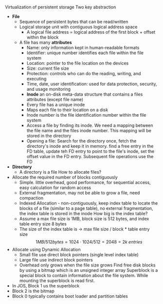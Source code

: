 Virtualization of persistent storage
Two key abstraction
- **File**
	- Sequence of persistent bytes that can be read/written
	- Logical storage unit with contiguous logical address space
		- A logical file address = logical address of the first block + offset within the block
	- A file has many **attributes**
		- Name: only information kept in human-readable formats
		- Identifier: unique number identifies each file within the file system
		- Location: pointer to the file location on the devices
		- Size: current file size
		- Protection: controls who can do the reading, writing, and executing
		- Time, date, user identification: used for data protection, security, and usage monitoring
		- **Inode** an on-disk meta-data structure that contains a files attributes (except file name)
		- Every file has a unique inode
		- Maps each file to their location on a disk
		- Inode number is the file identification number within the file system
		- Access a file by finding its inode. We need a mapping between the file name and the files inode number. This mapping will be stored in the directory
		- Opening a file: Search for the directory once, fetch the directory's inode and keep it in memory. find a free entry in the FD table, update teh FD entry to point to the file's inode, set the offset value in the FD entry. Subsequent file operations use the FD
- **Directory**
	- A directory is a file
How to allocate files?
- Allocate the required number of blocks contiguously
	- Simple. little overhead, good performance, for sequential access, easy calculation for random access
	- External fragmentation, may not be able to grow a file, need compaction
	- Indexed Allocation - non-contiguously, keep index table to locate the blocks of a file (similar to a page table), no external fragmentation, the index table is stored in the inode
	How big is the index table?
	- Assume a max file size is 1MB, block size is 512 bytes, and index table entry size 8 bytes
	- The size of the index table is -> max file size / block * table entry size
	$$ 1MB / 512 bytes = 1024 \cdot 1024 / 512 = 2048 = 2k \ entries $$
- Allocate using Dynamic Allocation
	- Small file use direct block pointers (single level index table)
	- Large file use indirect block pointers
	- Overhead only grows when the file size grows
Find free disk blocks by using a bitmap which is an unsigned integer array
Superblock is a special block to contain information about the file system. While mounting the superblock is read first. 
- In JOS, Block 1 us the superblock
- Block 2 is the bitmap
- Block 0 typically contains boot loader and partition tables